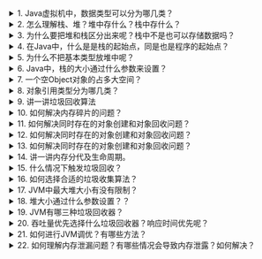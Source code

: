 
<details>
<summary>1. Java虚拟机中，数据类型可以分为哪几类？</summary>



</details>

<details>
<summary>2. 怎么理解栈、堆？堆中存什么？栈中存什么？</summary>



</details>

<details>
<summary>3. 为什么要把堆和栈区分出来呢？栈中不是也可以存储数据吗？</summary>



</details>

<details>
<summary>4. 在Java中，什么是是栈的起始点，同是也是程序的起始点？</summary>



</details>

<details>
<summary>5. 为什么不把基本类型放堆中呢？</summary>



</details>

<details>
<summary>6. Java中，栈的大小通过什么参数来设置？</summary>



</details>

<details>
<summary>7. 一个空Object对象的占多大空间？</summary>



</details>

<details>
<summary>8. 对象引用类型分为哪几类？</summary>



</details>

<details>
<summary>9. 讲一讲垃圾回收算法</summary>



</details>

<details>
<summary>10. 如何解决内存碎片的问题？</summary>



</details>

<details>
<summary>11. 如何解决同时存在的对象创建和对象回收问题？</summary>



</details>

<details>
<summary>12. 如何解决同时存在的对象创建和对象回收问题？</summary>



</details>

<details>
<summary>13. 如何解决同时存在的对象创建和对象回收问题？</summary>



</details>

<details>
<summary>14. 讲一讲内存分代及生命周期。</summary>



</details>

<details>
<summary>15. 什么情况下触发垃圾回收？</summary>



</details>

<details>
<summary>16. 如何选择合适的垃圾收集算法？</summary>



</details>

<details>
<summary>17. JVM中最大堆大小有没有限制？</summary>



</details>

<details>
<summary>18. 堆大小通过什么参数设置？？</summary>



</details>

<details>
<summary>19. JVM有哪三种垃圾回收器？</summary>



</details>

<details>
<summary>20. 吞吐量优先选择什么垃圾回收器？响应时间优先呢？</summary>



</details>

<details>
<summary>21. 如何进行JVM调优？有哪些方法？</summary>



</details>

<details>
<summary>22. 如何理解内存泄漏问题？有哪些情况会导致内存泄露？如何解决？</summary>



</details>
